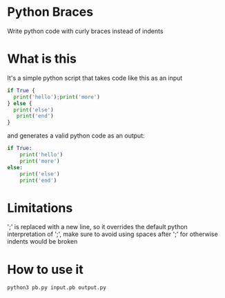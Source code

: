 # Python Braces
Write python code with curly braces instead of indents

# What is this
It's a simple python script that takes code like this as an input

```python
if True {
  print('hello');print('more')
} else { 
  print('else')
   print('end')
}
```

and generates a valid python code as an output:

```python
if True:
    print('hello')
    print('more')
else:
    print('else')
    print('end')
```

# Limitations
';' is replaced with a new line, so it overrides the default python
interpretation of ';', make sure to avoid using spaces after ';' for
otherwise indents would be broken

# How to use it
    python3 pb.py input.pb output.py
